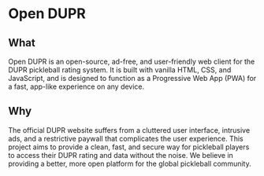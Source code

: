 # Open DUPR

## What

Open DUPR is an open-source, ad-free, and user-friendly web client for the DUPR pickleball rating system. It is built with vanilla HTML, CSS, and JavaScript, and is designed to function as a Progressive Web App (PWA) for a fast, app-like experience on any device.

## Why

The official DUPR website suffers from a cluttered user interface, intrusive ads, and a restrictive paywall that complicates the user experience. This project aims to provide a clean, fast, and secure way for pickleball players to access their DUPR rating and data without the noise. We believe in providing a better, more open platform for the global pickleball community.
